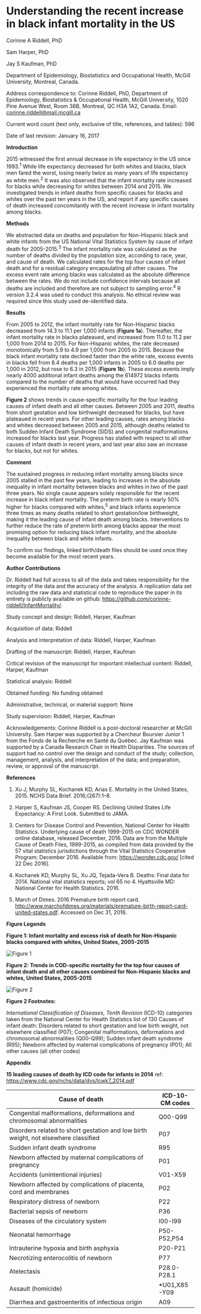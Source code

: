Understanding the recent increase in black infant mortality in the US
================

Corinne A Riddell, PhD

Sam Harper, PhD

Jay S Kaufman, PhD

Department of Epidemiology, Biostatistics and Occupational Health, McGill University, Montreal, Canada.

Address correspondence to: Corinne Riddell, PhD, Department of Epidemiology, Biostatistics & Occupational Health, McGill University, 1020 Pine Avenue West, Room 36B, Montreal, QC H3A 1A2, Canada. Email: <corinne.riddell@mail.mcgill.ca>

Current word count (text only, exclusive of title, references, and tables): 596

Date of last revision: January 16, 2017

**Introduction**

2015 witnessed the first annual decrease in life expectancy in the US since 1993.<sup>1</sup> While life expectancy decreased for both whites and blacks, black men fared the worst, losing nearly twice as many years of life expectancy as white men.<sup>2</sup> It was also observed that the infant mortality rate increased for blacks while decreasing for whites between 2014 and 2015. We investigated trends in infant deaths from specific causes for blacks and whites over the past ten years in the US, and report if any specific causes of death increased concomitantly with the recent increase in infant mortality among blacks.

**Methods**

We abstracted data on deaths and population for Non-Hispanic black and white infants from the US National Vital Statistics System by cause of infant death for 2005-2015.<sup>3</sup> The infant mortality rate was calculated as the number of deaths divided by the population size, according to race, year, and cause of death. We calculated rates for the top four causes of infant death and for a residual category encapsulating all other causes. The excess event rate among blacks was calculated as the absolute difference between the rates. We do not include confidence intervals because all deaths are included and therefore are not subject to sampling error.<sup>4</sup> R version 3.2.4 was used to conduct this analysis. No ethical review was required since this study used de-identified data.

**Results**

From 2005 to 2012, the infant mortality rate for Non-Hispanic blacks decreased from 14.3 to 11.1 per 1,000 infants (**Figure 1a**). Thereafter, the infant mortality rate in blacks plateaued, and increased from 11.0 to 11.2 per 1,000 from 2014 to 2015. For Non-Hispanic whites, the rate decreased monotonically from 5.9 to 4.9 per 1,000 from 2005 to 2015. Because the black infant mortality rate declined faster than the white rate, excess events in blacks fell from 8.4 deaths per 1,000 infants in 2005 to 6.0 deaths per 1,000 in 2012, but rose to 6.3 in 2015 (**Figure 1b**). These excess events imply nearly 4000 additional infant deaths among the 614972 blacks infants compared to the number of deaths that would have occurred had they experienced the mortality rate among whites.

**Figure 2** shows trends in cause-specific mortality for the four leading causes of infant death and all other causes. Between 2005 and 2011, deaths from short gestation and low birthweight decreased for blacks, but have plateaued in recent years. For other leading causes, rates among blacks and whites decreased between 2005 and 2015, although deaths related to both Sudden Infant Death Syndrome (SIDS) and congenital malformations increased for blacks last year. Progress has stalled with respect to all other causes of infant death in recent years, and last year also saw an increase for blacks, but not for whites.

**Comment**

The sustained progress in reducing infant mortality among blacks since 2005 stalled in the past few years, leading to increases in the absolute inequality in infant mortality between blacks and whites in two of the past three years. No single cause appears solely responsible for the recent increase in black infant mortality. The preterm birth rate is nearly 50% higher for blacks compared with whites,<sup>5</sup> and black infants experience three times as many deaths related to short gestation/low birthweight, making it the leading cause of infant death among blacks. Interventions to further reduce the rate of preterm birth among blacks appear the most promising option for reducing black infant mortality, and the absolute inequality between black and white infants.

To confirm our findings, linked birth/death files should be used once they become available for the most recent years.

**Author Contributions**

Dr. Riddell had full access to all of the data and takes responsibility for the integrity of the data and the accuracy of the analysis. A replication data set including the raw data and statistical code to reproduce the paper in its entirety is publicly available on github: <https://github.com/corinne-riddell/InfantMortality/>.

Study concept and design: Riddell, Harper, Kaufman

Acquisition of data: Riddell

Analysis and interpretation of data: Riddell, Harper, Kaufman

Drafting of the manuscript: Riddell, Harper, Kaufman

Critical revision of the manuscript for important intellectual content: Riddell, Harper, Kaufman

Statistical analysis: Riddell

Obtained funding: No funding obtained

Administrative, technical, or material support: None

Study supervision: Riddell, Harper, Kaufman

Acknowledgements: Corinne Riddell is a post-doctoral researcher at McGill University. Sam Harper was supported by a Chercheur Boursier Junior 1 from the Fonds de la Recherche en Santé du Québec. Jay Kaufman was supported by a Canada Research Chair in Health Disparities. The sources of support had no control over the design and conduct of the study; collection, management, analysis, and interpretation of the data; and preparation, review, or approval of the manuscript.

**References**

1.  Xu J, Murphy SL, Kochanek KD, Arias E. Mortality in the United States, 2015. NCHS Data Brief. 2016;(267):1–8.

2.  Harper S, Kaufman JS, Cooper RS. Declining United States Life Expectancy: A First Look. Submitted to JAMA.

3.  Centers for Disease Control and Prevention, National Center for Health Statistics. Underlying cause of death 1999-2015 on CDC WONDER online database, released December, 2016. Data are from the Multiple Cause of Death Files, 1999-2015, as compiled from data provided by the 57 vital statistics jurisdictions through the Vital Statistics Cooperative Program; December 2016. Available from: <https://wonder.cdc.gov/> \[cited 22 Dec 2016\].

4.  Kochanek KD, Murphy SL, Xu JQ, Tejada-Vera B. Deaths: Final data for 2014. National vital statistics reports; vol 65 no 4. Hyattsville MD: National Center for Health Statistics. 2016.

5.  March of Dimes. 2016 Premature birth report card. <http://www.marchofdimes.org/materials/premature-birth-report-card-united-states.pdf>. Accessed on Dec 31, 2016.

**Figure Legends**

**Figure 1: Infant mortality and excess risk of death for Non-Hispanic blacks compared with whites, United States, 2005-2015**

![Figure 1](Examine_Trends_files/Figure1.tiff)

**Figure 2: Trends in COD-specific mortality for the top four causes of infant death and all other causes combined for Non-Hispanic blacks and whites, United States, 2005-2015**

![Figure 2](Examine_Trends_files/Figure2.tiff)

**Figure 2 Footnotes:**

*International Classification of Diseases, Tenth Revision* (ICD-10) categories taken from the National Center for Health Statistics list of 130 Causes of infant death: Disorders related to short gestation and low birth weight, not elsewhere classified (P07); Congenital malformations, deformations and chromosomal abnormalities (Q00-Q99); Sudden infant death syndrome (R95); Newborn affected by maternal complications of pregnancy (P01); All other causes (all other codes)

**Appendix**

**15 leading causes of death by ICD code for infants in 2014** ref: <https://www.cdc.gov/nchs/data/dvs/lcwk7_2014.pdf>

<table>
<colgroup>
<col width="79%" />
<col width="20%" />
</colgroup>
<thead>
<tr class="header">
<th>Cause of death</th>
<th>ICD-10-CM codes</th>
</tr>
</thead>
<tbody>
<tr class="odd">
<td>Congenital malformations, deformations and chromosomal abnormalities</td>
<td>Q00-Q99</td>
</tr>
<tr class="even">
<td>Disorders related to short gestation and low birth weight, not elsewhere classified</td>
<td>P07</td>
</tr>
<tr class="odd">
<td>Sudden infant death syndrome</td>
<td>R95</td>
</tr>
<tr class="even">
<td>Newborn affected by maternal complications of pregnancy</td>
<td>P01</td>
</tr>
<tr class="odd">
<td>Accidents (unintentional injuries)</td>
<td>V01-X59</td>
</tr>
<tr class="even">
<td>Newborn affected by complications of placenta, cord and membranes</td>
<td>P02</td>
</tr>
<tr class="odd">
<td>Respiratory distress of newborn</td>
<td>P22</td>
</tr>
<tr class="even">
<td>Bacterial sepsis of newborn</td>
<td>P36</td>
</tr>
<tr class="odd">
<td>Diseases of the circulatory system</td>
<td>I00-I99</td>
</tr>
<tr class="even">
<td>Neonatal hemorrhage</td>
<td>P50-P52,P54</td>
</tr>
<tr class="odd">
<td>Intrauterine hypoxia and birth asphyxia</td>
<td>P20-P21</td>
</tr>
<tr class="even">
<td>Necrotizing enterocolitis of newborn</td>
<td>P77</td>
</tr>
<tr class="odd">
<td>Atelectasis</td>
<td>P28.0-P28.1</td>
</tr>
<tr class="even">
<td>Assault (homicide)</td>
<td>*U01,X85-Y09</td>
</tr>
<tr class="odd">
<td>Diarrhea and gastroenteritis of infectious origin</td>
<td>A09</td>
</tr>
</tbody>
</table>
